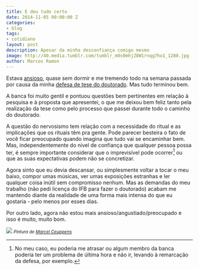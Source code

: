 ```yaml
---
title: E deu tudo certo
date: 2014-11-05 00:00:00 Z
categories:
- blog
tags:
- cotidiano
layout: post
description: Apesar da minha desconfiança comigo mesmo
image: http://40.media.tumblr.com/tumblr_m0s0mhjZ8W1rnqg7ho1_1280.jpg
author: Marcos Ramon
---
```


Estava [ansioso](http://www.arcano5.com.br/ansiedade/), quase sem dormir e me tremendo todo na semana passada por causa da minha [defesa de tese do doutorado](http://instagram.com/p/u1b36WPnnz). Mas tudo terminou bem.

A banca foi muito gentil e pontuou questões bem pertinentes em relação à pesquisa e à proposta que apresentei, o que me deixou bem feliz tanto pela realização da tese como pelo processo que passei durante todo o caminho do doutorado.

A questão do nervosismo tem relação com a necessidade do ritual e as implicações que os rituais têm pra gente. Pode parecer besteira o fato de você ficar preocupado quando imagina que tudo vai se encaminhar bem. Mas, independentemente do nível de confiança que qualquer pessoa possa ter, é sempre importante considerar que o imprevisível pode ocorrer[^1] ou que as suas expectativas podem não se concretizar.

Agora sinto que eu devia descansar, ou simplesmente voltar a tocar o meu baixo, compor umas músicas, ver umas exposições estranhas e ler qualquer coisa inútil sem compromisso nenhum. Mas as demandas do meu trabalho (não pedi licença do IFB para fazer o doutorado) acabam me mantendo diante da realidade de uma forma mais intensa do que eu gostaria - pelo menos por esses dias. 

Por outro lado, agora não estou mais ansioso/angustiado/preocupado e isso é muito, muito bom.

![](http://40.media.tumblr.com/tumblr_m0s0mhjZ8W1rnqg7ho1_1280.jpg)
<small>*Pintura de [Marcel Ceuppens](http://web.mac.com/marcel.ceuppens/Marcel_Ceuppens/paintings.html#grid)*</small>

[^1]: No meu caso, eu poderia me atrasar ou algum membro da banca poderia ter um problema de última hora e não ir, levando à remarcação da defesa, por exemplo.
